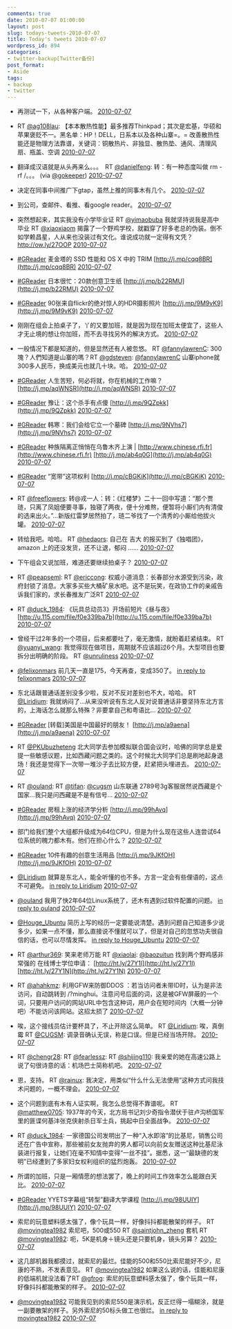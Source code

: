 ```yaml
---
comments: true
date: 2010-07-07 01:00:00
layout: post
slug: todays-tweets-2010-07-07
title: Today's tweets 2010-07-07
wordpress_id: 894
categories:
- twitter-backup[Twitter备份]
post_format:
- Aside
tags:
- backup
- twitter
---
```





  * 再测试一下，从各种客户端。 [2010-07-07](http://twitter.com/gfrog/statuses/17877444064)





  * RT [@ag108lau](http://twitter.com/ag108lau): 【本本散热性能】最多推荐Thinkpad；其次是宏基，华硕和苹果褒贬不一。黑名单：HP！DELL，日系本以及各种山寨=。= 改善散热性能还是物理方法靠谱，关键词：铜散热片、非独显、散热垫、通风、清理风扇、瓶盖、空调 [2010-07-07](http://twitter.com/gfrog/statuses/17877601498)





  * 翻译成汉语就是从头再来么。。。　RT [@danielfeng](http://twitter.com/danielfeng): 转：有一种态度叫做 rm -rf /。。。 (via [@gokeeper](http://twitter.com/gokeeper)) [2010-07-07](http://twitter.com/gfrog/statuses/17906447011)





  * 决定在同事中间推广下gtap，虽然上推的同事木有几个。 [2010-07-07](http://twitter.com/gfrog/statuses/17906588175)





  * 到公司，查邮件、看推、看google reader。 [2010-07-07](http://twitter.com/gfrog/statuses/17908802940)





  * 突然想起来，其实我没有小学毕业证 RT [@yimaobuba](http://twitter.com/yimaobuba) 我就坚持说我是高中毕业 RT [@xiaoxiaom](http://twitter.com/xiaoxiaom) 揭露了一个野鸡学校，就戳穿了好多老总的伪装。倒不如学赖昌星，人从来也没装过有文化。谁说成功就一定得有文凭？http://ow.ly/27OOP [2010-07-07](http://twitter.com/gfrog/statuses/17909624764)





  * [#GReader](http://search.twitter.com/search?q=%23GReader) 麦金塔的 SSD 性能和 OS X 中的 TRIM [http://j.mp/cqq8BR](http://j.mp/cqq8BR) [2010-07-07](http://twitter.com/gfrog/statuses/17910650003)





  * [#GReader](http://search.twitter.com/search?q=%23GReader) 日本很忙：20款创意卫生纸 [http://j.mp/b22RMU](http://j.mp/b22RMU) [2010-07-07](http://twitter.com/gfrog/statuses/17917849337)





  * [#GReader](http://search.twitter.com/search?q=%23GReader) 90张来自flickr的绝对惊人的HDR摄影照片 [http://j.mp/9M9vK9](http://j.mp/9M9vK9) [2010-07-07](http://twitter.com/gfrog/statuses/17917855213)





  * 刚刚在组会上拍桌子了，丫的又要加班，就是因为现在加班太便宜了，这些人才无止境的想让你加班，而不去寻找另外的解决方式。 [2010-07-07](http://twitter.com/gfrog/statuses/17918017846)





  * 一般情况下都是知道的，但是显然还有人被忽悠。 RT [@fannylawrenC](http://twitter.com/fannylawrenC): 300 塊？人們知道是山寨的嗎？RT [@gdsteven](http://twitter.com/gdsteven): [@fannylawrenC](http://twitter.com/fannylawrenC) 山寨iphone就300多人民币，换成美元也就几十块。哈。 [2010-07-07](http://twitter.com/gfrog/statuses/17918524634)





  * [#GReader](http://search.twitter.com/search?q=%23GReader) 人生苦短，何必将就，你在机械的工作嘛？ [http://j.mp/aqWNSR](http://j.mp/aqWNSR) [2010-07-07](http://twitter.com/gfrog/statuses/17918760989)





  * [#GReader](http://search.twitter.com/search?q=%23GReader) 豫让：这个杀手有点傻 [http://j.mp/9QZpkk](http://j.mp/9QZpkk) [2010-07-07](http://twitter.com/gfrog/statuses/17919144032)





  * [#GReader](http://search.twitter.com/search?q=%23GReader) 韩寒：我们会给它立一个墓碑 [http://j.mp/9NVhs7](http://j.mp/9NVhs7) [2010-07-07](http://twitter.com/gfrog/statuses/17919652004)





  * [#GReader](http://search.twitter.com/search?q=%23GReader) 种族隔离正悄悄在乌鲁木齐上演 | [http://www.chinese.rfi.fr](http://www.chinese.rfi.fr) [http://j.mp/ab4q0G](http://j.mp/ab4q0G) [2010-07-07](http://twitter.com/gfrog/statuses/17919793081)





  * [#GReader](http://search.twitter.com/search?q=%23GReader) “宽带”这项权利 [http://j.mp/cBGKiK](http://j.mp/cBGKiK) [2010-07-07](http://twitter.com/gfrog/statuses/17919997831)





  * RT [@freeflowers](http://twitter.com/freeflowers): 转@戎一人：转：《红楼梦》二十一回中写道：“那个贾琏，只离了凤姐便要寻事，独寝了两夜，便十分难熬，便暂将小厮们内有清俊的选来出火。”…新版红雷梦居然拍了，琏二爷找了一个清秀的小厮给他拔火罐。 [2010-07-07](http://twitter.com/gfrog/statuses/17922555046)





  * 转给我吧。哈哈。 RT [@hedaors](http://twitter.com/hedaors): 自己在 吉大 的报买到了《独唱团》， amazon 上的还没发货，还不让退，郁闷 ...... [2010-07-07](http://twitter.com/gfrog/statuses/17925997189)





  * 下午组会又说加班，难道还要继续拍桌子？ [2010-07-07](http://twitter.com/gfrog/statuses/17926908925)





  * RT [@peapseml](http://twitter.com/peapseml): RT [@ericcong](http://twitter.com/ericcong): 权威小道消息：长春部分水源受到污染，政府封锁了消息。大家多买些大桶矿泉水吧。这不是玩笑，在政协工作的亲戚告诉我们家的，求长春推友广泛RT [2010-07-07](http://twitter.com/gfrog/statuses/17927157125)





  * RT [@duck_1984](http://twitter.com/duck_1984): 《玩具总动员3》开场前短片《昼与夜》 [http://u.115.com/file/f0e339ba7b](http://u.115.com/file/f0e339ba7b) [2010-07-07](http://twitter.com/gfrog/statuses/17928140667)





  * 曾经干过2年多的一个项目，后来都要吐了，毫无激情，就盼着赶紧结束。 RT [@yuanyi_wang](http://twitter.com/yuanyi_wang): 我觉得现在做项目，周期就不应该超过6个月。大型项目也要拆分出明确的阶段。 RT [@unruliness](http://twitter.com/unruliness) [2010-07-07](http://twitter.com/gfrog/statuses/17928365765)





  * [@felixonmars](http://twitter.com/felixonmars) 前几天一直是175，今天再查，变成350了。 [in reply to felixonmars](http://twitter.com/felixonmars/statuses/17929196899) [2010-07-07](http://twitter.com/gfrog/statuses/17929291871)





  * 东北话跟普通话差别没多少啦，反对不反对差别也不大，哈哈。 RT [@Liridium](http://twitter.com/Liridium): 我就纳闷了…从来没听说有东北人反对说普通话非要坚持东北方言的，上海话怎么就那么特殊？非要拿自己和粤语比… [2010-07-07](http://twitter.com/gfrog/statuses/17929553833)





  * [#GReader](http://search.twitter.com/search?q=%23GReader) [转载]美国是中国最好的朋友！ [http://j.mp/a9aena](http://j.mp/a9aena) [2010-07-07](http://twitter.com/gfrog/statuses/17929879138)





  * RT [@PKUbuzheteng](http://twitter.com/PKUbuzheteng) 北大同学去参加模拟联合国会议时，哈佛的同学总是爱提一些敏感议题，比如西藏问题之类的。这个时候北大同学们总是刷地起身退场！我还是觉得下一次带一堆沙子去比较方便，赶紧把头埋进去。 [2010-07-07](http://twitter.com/gfrog/statuses/17930185978)





  * RT [@ouland](http://twitter.com/ouland): RT [@tifan](http://twitter.com/tifan): [@cugsm](http://twitter.com/cugsm) 山东联通 2789号3g客服居然说西藏是个国家…我只是问西藏是不是有信号… [2010-07-07](http://twitter.com/gfrog/statuses/17930225443)





  * [#GReader](http://search.twitter.com/search?q=%23GReader) 房租上涨的经济学分析 [http://j.mp/99hAvq](http://j.mp/99hAvq) [2010-07-07](http://twitter.com/gfrog/statuses/17930337308)





  * 部门给我们整个大组都升级成为64位CPU，但是为什么现在这些人连尝试64位系统的魄力都木有。他们在担心什么？ [2010-07-07](http://twitter.com/gfrog/statuses/17930789138)





  * [#GReader](http://search.twitter.com/search?q=%23GReader) 10件有趣的创意生活用品 [http://j.mp/9JKfOH](http://j.mp/9JKfOH) [2010-07-07](http://twitter.com/gfrog/statuses/17930923259)





  * [@Liridium](http://twitter.com/Liridium) 就算是东北人，能全听懂的也不多。方言一定会有些俚语的，这点不可避免。 [in reply to Liridium](http://twitter.com/Liridium/statuses/17930834755) [2010-07-07](http://twitter.com/gfrog/statuses/17930995220)





  * [@ouland](http://twitter.com/ouland) 我用了快2年64位Linux系统了，还木有遇到过软件配置的问题。 [in reply to ouland](http://twitter.com/ouland/statuses/17930894920) [2010-07-07](http://twitter.com/gfrog/statuses/17931029273)





  * [@Houge_Ubuntu](http://twitter.com/Houge_Ubuntu) 简历上写的经历一定要能说清楚。遇到问题自己知道多少说多少，如果一点不懂，那么直接说不懂就可以了，但是对自己的忽悠功夫很自信的话，也可以尽情发挥。 [in reply to Houge_Ubuntu](http://twitter.com/Houge_Ubuntu/statuses/17930753375) [2010-07-07](http://twitter.com/gfrog/statuses/17931126330)





  * RT [@arthur369](http://twitter.com/arthur369): 笑来老师万能 RT [@xiaolai](http://twitter.com/xiaolai): [@baozuitun](http://twitter.com/baozuitun) 找到两个野鸡感非常强的 在线博士学位申请：  [http://ht.ly/27Y1l](http://ht.ly/27Y1l) [http://ht.ly/27Y1N](http://ht.ly/27Y1N) [2010-07-07](http://twitter.com/gfrog/statuses/17931907516)





  * RT [@ahahkmz](http://twitter.com/ahahkmz): 利用GFW来防御DDOS ：若当访问者未带ID时，认为是非法访问，自动跳转到 /?minghui。注意问号后面的词，这是被GFW屏蔽的一个词，只要用户访问的网站URL中包含这种词，用户会在短时间内（大概一分钟吧）不能访问该网站。这招太损了 [2010-07-07](http://twitter.com/gfrog/statuses/17933209102)





  * 唉，这个接线员估计要杯具了，不止开除这么简单。 RT [@Liridium](http://twitter.com/Liridium): 唉，真倒霉 RT [@CUGSM](http://twitter.com/CUGSM): 调录音确认无误，称是口误。但是已经当场开除。 [2010-07-07](http://twitter.com/gfrog/statuses/17934042290)





  * RT [@chengr28](http://twitter.com/chengr28): RT [@fearlessz](http://twitter.com/fearlessz): RT [@shijing110](http://twitter.com/shijing110): 我亲爱的她在高速公路上说了句很诗意的话：机场巴士简称机吧。 [2010-07-07](http://twitter.com/gfrog/statuses/17934692560)





  * 恩，支持。 RT [@rainux](http://twitter.com/rainux): 我决定，用类似“什么什么无法使用”这种方式问我技术问题的，一概不理会。 [2010-07-07](http://twitter.com/gfrog/statuses/17935032298)





  * 这个问题到底有木有人证实啊，我怎么总觉得不靠谱呢。 RT [@matthew0705](http://twitter.com/matthew0705): 1937年的今天，北方局书记刘少奇指令潜伏于驻卢沟桥国军里的匪谍何基沣张克侠射杀日军士兵，挑起中日全面战争。 [2010-07-07](http://twitter.com/gfrog/statuses/17936180028)





  * RT [@duck_1984](http://twitter.com/duck_1984): 一家德国公司发明出了一种“入水即溶”的比基尼，销售公司还在广告中宣称，那些被前女友抛弃的男人都可以向前女友赠送这种比基尼泳装进行报复，让她们在毫不知情中变得“一丝不挂”。据悉，这一“最缺德的发明”已经遭到了多家妇女权利组织的猛烈炮轰。 [2010-07-07](http://twitter.com/gfrog/statuses/17942576334)





  * 所谓的加班，只是一厢情愿的想法罢了，晚上的时间工作效率怎么能跟白天比。 [2010-07-07](http://twitter.com/gfrog/statuses/17942725059)





  * [#GReader](http://search.twitter.com/search?q=%23GReader) YYETS字幕组“转型”翻译大学课程 [http://j.mp/98UUIY](http://j.mp/98UUIY) [2010-07-07](http://twitter.com/gfrog/statuses/17942986845)





  * 索尼的玩意塑料感太强了，像个玩具一样，好像抖抖都能散架的样子。 RT [@movingtea1982](http://twitter.com/movingtea1982) 索尼吧，500或550 RT [@saintjohn_zheng](http://twitter.com/saintjohn_zheng) 套机 RT [@movingtea1982](http://twitter.com/movingtea1982): 呃，5K是机身＋镜头还是只要机身，镜头另算？ [2010-07-07](http://twitter.com/gfrog/statuses/17955023186)





  * 这几部机器我都摸过，就索尼的最烂。佳能的500和550比索尼能好不少，尼康的不熟，不发表意见。 RT [@movingtea1982](http://twitter.com/movingtea1982) 如果这么说的话，佳能和尼康的低端机就没法看了RT [@gfrog](http://twitter.com/gfrog): 索尼的玩意塑料感太强了，像个玩具一样，好像抖抖都能散架的样子。 [2010-07-07](http://twitter.com/gfrog/statuses/17955599426)





  * [@movingtea1982](http://twitter.com/movingtea1982) 可能我见到的索尼550是演示机，反正烂得一塌糊涂，就是一副要散架的样子。另外索尼的50标头做工也很烂。 [in reply to movingtea1982](http://twitter.com/movingtea1982/statuses/17956084692) [2010-07-07](http://twitter.com/gfrog/statuses/17957415130)




